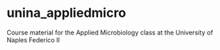 # unina_appliedmicro
Course material for the Applied Microbiology class at the University of Naples Federico II

